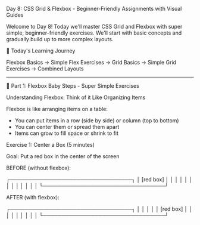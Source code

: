Day 8: CSS Grid & Flexbox - Beginner-Friendly Assignments with Visual Guides

Welcome to Day 8! Today we'll master CSS Grid and Flexbox with super simple, beginner-friendly exercises. We'll start with basic concepts and gradually build up to more complex layouts.

🎯 Today's Learning Journey

Flexbox Basics → Simple Flex Exercises → Grid Basics → Simple Grid Exercises → Combined Layouts

---

💪 Part 1: Flexbox Baby Steps - Super Simple Exercises

Understanding Flexbox: Think of it Like Organizing Items

Flexbox is like arranging items on a table:

- You can put items in a row (side by side) or column (top to bottom)
- You can center them or spread them apart
- Items can grow to fill space or shrink to fit

Exercise 1: Center a Box (5 minutes)

Goal: Put a red box in the center of the screen

BEFORE (without flexbox):

┌─────────────────────────────────┐
│ [red box] │
│ │
│ │
│ │
│ │
│ │
│ │
└─────────────────────────────────┘

AFTER (with flexbox):

┌─────────────────────────────────┐
│ │
│ │
│ [red box] │
│ │
│ │
│ │
│ │
└─────────────────────────────────┘

<!DOCTYPE html>
<html>
<head>
    <style>
        .container {
            /* YOUR TASK: Add 3 CSS properties to center the box */
            height: 100vh;
            background-color: lightblue;
            
            /* SOLUTION PREVIEW:
            display: flex;
            justify-content: center;
            align-items: center;
            */
        }
        
        .box {
            width: 100px;
            height: 100px;
            background-color: red;
        }
    </style>
</head>
<body>
    <div class="container">
        <div class="box"></div>
    </div>
</body>
</html>

YOUR TASK: Add these 3 lines to `.container`:

display: flex;
justify-content: center; /_ Centers horizontally _/
align-items: center; /_ Centers vertically _/

---

Exercise 2: Three Buttons in a Row (10 minutes)

Goal: Make three buttons sit side by side

BEFORE (normal flow):

┌─────────────────────────────────┐
│ [Save] │
│ [Cancel] │
│ [Delete] │
└─────────────────────────────────┘

AFTER (with flexbox):

┌─────────────────────────────────┐
│ [Save] [Cancel] [Delete] │
│ │
│ │
└─────────────────────────────────┘

html

<!DOCTYPE html>
<html>
<head>
    <style>
        .button-container {
            /* YOUR TASK: Make buttons sit side by side */
            display:flex;
            padding: 20px;
            background-color: f0f0f0;
            border: 2px dashed gray; /* Visual guide */
        }
        
        .button {
            padding: 10px 20px;
            background-color: blue;
            color: white;
            border: none;
            margin: 5px;
        }
    </style>
</head>
<body>
    <div class="button-container">
        <button class="button">Save</button>
        <button class="button">Cancel</button>
        <button class="button">Delete</button>
    </div>
</body>
</html>

YOUR TASK: Add this to `.button-container`:
css
display: flex;

Visual Guide - Main Axis:

Main Axis (horizontal) →→→
┌─────────────────────────────────┐
│ [Save] → [Cancel] → [Delete] │
└─────────────────────────────────┘

---

Exercise 3: Space Between Items (10 minutes)

Goal: Spread three items apart - one left, one center, one right

Visual Layout:

┌─────────────────────────────────┐
│ [LOGO] [MENU] [LOGIN] │
│ ↑ ↑ ↑ │
│ left center right │
└─────────────────────────────────┘

Flexbox Magic:

justify-content: space-between
↓
[LOGO]────────[MENU]────────[LOGIN]
↑ equal space ↑ ↑
start center end

html

<!DOCTYPE html>
<html>
<head>
    <style>
        .header {
            /* YOUR TASK: Spread items apart */
            display: flex;
            justify-content:space-between;
            padding: 20px;
            background-color: navy;
            color: white;
            border: 3px solid yellow; /* Visual guide */
        }
        
        .logo { 
            background-color: red; 
            padding: 10px;
            border: 2px solid white;
        }
        .menu { 
            background-color: green; 
            padding: 10px;
            border: 2px solid white;
        }
        .login { 
            background-color: orange; 
            padding: 10px;
            border: 2px solid white;
        }
    </style>
</head>
<body>
    <div class="header">
        <div class="logo">LOGO</div>
        <div class="menu">MENU</div>
        <div class="login">LOGIN</div>
    </div>
</body>
</html>

YOUR TASK: Add these to `.header`:

display: flex;
justify-content: space-between;

---

Exercise 4: Stack Items Vertically (10 minutes)

Goal: Stack items on top of each other instead of side by side

Horizontal Layout (default):

┌─────────────────────────────────┐
│ [Home] [About] [Services] [Contact] │
└─────────────────────────────────┘

Vertical Layout (flex-direction: column):

┌─────────────┐
│ [Home] │
│ [About] │
│ [Services] │
│ [Contact] │
└─────────────┘

Direction Arrow Guide:

flex-direction: row (default)
→ → → →

flex-direction: column
↓
↓
↓
↓

html

<!DOCTYPE html>
<html>
<head>
    <style>
        .menu {
            /* YOUR TASK: Stack menu items vertically */
            display: flex;
            flex-direction: Column;
            width: 200px;
            background-color: lightgray;
            padding: 10px;
            border: 3px solid black; /* Visual guide */
        }
        
        .menu-item {
            background-color: white;
            padding: 10px;
            margin: 5px 0;
            border: 2px solid navy;
            text-align: center;
        }
    </style>
</head>
<body>
    <div class="menu">
        <div class="menu-item">Home</div>
        <div class="menu-item">About</div>
        <div class="menu-item">Services</div>
        <div class="menu-item">Contact</div>
    </div>
</body>
</html>

YOUR TASK: Add these to `.menu`:
css
display: flex;
flex-direction: column;

---

Exercise 5: Growing Boxes (15 minutes)

Goal: Make boxes grow to fill available space

Visual Space Distribution:

flex: 1 flex: 2 flex: 1
┌─────┐ ┌─────────┐ ┌─────┐
│ │ │ │ │ │
│ Box │ │ Box 2 │ │ Box │
│ 1 │ │(bigger) │ │ 3 │
│ │ │ │ │ │
└─────┘ └─────────┘ └─────┘
1/4 2/4 = 1/2 1/4

Flex Growth Explanation:

Total flex value: 1 + 2 + 1 = 4
Box 1: 1/4 of space = 25%
Box 2: 2/4 of space = 50%
Box 3: 1/4 of space = 25%

html

<!DOCTYPE html>
<html>
<head>
    <style>
        .container {
            display: flex;
            height: 200px;
            border: 3px solid black;
            background-color: f0f0f0;
        }
        
        .box1 {
            background-color: red;
            color: white;
            display: flex;
            align-items: center;
            justify-content: center;
            border: 2px solid darkred;
            /* YOUR TASK: Make this box take 1 part of space */
            flex: 1
        }
        
        .box2 {
            background-color: green;
            color: white;
            display: flex;
            align-items: center;
            justify-content: center;
            border: 2px solid darkgreen;
            /* YOUR TASK: Make this box take 2 parts of space */
            flex:2
        }
        
        .box3 {
            background-color: blue;
            color: white;
            display: flex;
            align-items: center;
            justify-content: center;
            border: 2px solid darkblue;
            /* YOUR TASK: Make this box take 1 part of space */
            flex:1
        }
    </style>
</head>
<body>
    <div class="container">
        <div class="box1">Box 1</div>
        <div class="box2">Box 2 (bigger)</div>
        <div class="box3">Box 3</div>
    </div>
</body>
</html>

YOUR TASK: Add these properties:

.box1 { flex: 1; }
.box2 { flex: 2; }
.box3 { flex: 1; }

---

🏗️ Part 2: CSS Grid Baby Steps - Super Simple Exercises

Understanding Grid: Think of it Like a Table

CSS Grid is like creating a table:

- You decide how many columns and rows
- You place items in specific cells
- Items can span multiple cells

Exercise 6: Simple 2x2 Grid (10 minutes)

Goal: Create a 2x2 grid with 4 colored boxes

Visual Grid Structure:

Grid Lines (invisible):
0 1 2
0 ┌───┬───┐
│ 1 │ 2 │
1 ├───┼───┤
│ 3 │ 4 │
2 └───┴───┘

Result:
┌─────┬─────┐
│ 1 │ 2 │
│(red)│(grn)│
├─────┼─────┤
│ 3 │ 4 │
│(blu)│(org)│
└─────┴─────┘

html

<!DOCTYPE html>
<html>
<head>
    <style>
        .grid-container {
            /* YOUR TASK: Create a 2x2 grid */
            display:grid;
            grid-template-columns: 1fr 1fr;
            grid-template-rows: 1fr 1fr;
            width: 400px;
            height: 400px;
            border: 3px solid black;
            /* Visual grid lines */
            background-image: 
                linear-gradient(to right, transparent 49%, ccc 49%, ccc 51%, transparent 51%),
                linear-gradient(to bottom, transparent 49%, ccc 49%, ccc 51%, transparent 51%);
        }
        
        .grid-item {
            border: 2px solid white;
            color: white;
            display: flex;
            align-items: center;
            justify-content: center;
            font-size: 24px;
            font-weight: bold;
        }
        
        .item1 { background-color: red; }
        .item2 { background-color: green; }
        .item3 { background-color: blue; }
        .item4 { background-color: orange; }
    </style>
</head>
<body>
    <div class="grid-container">
        <div class="grid-item item1">1</div>
        <div class="grid-item item2">2</div>
        <div class="grid-item item3">3</div>
        <div class="grid-item item4">4</div>
    </div>
</body>
</html>

YOUR TASK: Add these to `.grid-container`:
css
display: grid;
grid-template-columns: 1fr 1fr; /_ 2 equal columns _/
grid-template-rows: 1fr 1fr; /_ 2 equal rows _/

---

Exercise 7: Three Columns (10 minutes)

Goal: Create three equal columns

Visual Layout:

Grid Structure:
┌─────┬─────┬─────┐
│ Col │ Col │ Col │
│ 1 │ 2 │ 3 │
│ │ │ │
│ │ │ │
└─────┴─────┴─────┘

Column Lines:
0 1 2 3
│ │ │ │
▼ ▼ ▼ ▼

<!DOCTYPE html>
<html>
<head>
    <style>
        .three-column-grid {
            /* YOUR TASK: Create 3 equal columns */
            display: grid;
            grid-template-columns: 1fr 1fr 1fr;
            border: 3px solid black;
            height: 200px;
            /* Visual column guides */
            background-image: 
                linear-gradient(to right, transparent 33%, ddd 33%, ddd 34%, transparent 34%),
                linear-gradient(to right, transparent 66%, ddd 66%, ddd 67%, transparent 67%);
        }
        
        .column {
            background-color: lightblue;
            border: 2px solid navy;
            padding: 20px;
            text-align: center;
            display: flex;
            align-items: center;
            justify-content: center;
        }
    </style>
</head>
<body>
    <div class="three-column-grid">
        <div class="column">Column 1</div>
        <div class="column">Column 2</div>
        <div class="column">Column 3</div>
    </div>
</body>
</html>

YOUR TASK: Add these to `.three-column-grid`:
css
display: grid;
grid-template-columns: 1fr 1fr 1fr; /_ 3 equal columns _/

Alternative shorthand:
css
grid-template-columns: repeat(3, 1fr);

---

Exercise 8: Header, Main, Footer Layout (15 minutes)

Goal: Create a classic website layout

Visual Structure:

┌─────────────────────────────────┐
│ HEADER │ ← Row 1 (auto height)
├─────────────────────────────────┤
│ │
│ MAIN │ ← Row 2 (flexible height)
│ CONTENT │
│ │
├─────────────────────────────────┤
│ FOOTER │ ← Row 3 (auto height)
└─────────────────────────────────┘

Grid Areas:
┌─────────────────────────────────┐
│ "header" │
├─────────────────────────────────┤
│ "main" │
├─────────────────────────────────┤
│ "footer" │
└─────────────────────────────────┘

<!DOCTYPE html>
<html>
<head>
    <style>
        .page-layout {
            /* YOUR TASK: Create header/main/footer layout */
            display: grid;
            grid-template-rows: auto 1fr auto;
            height: 100vh;
            border: 3px solid black;
            /* Visual row guides */
            background-image: 
                linear-gradient(to bottom, transparent 15%, ddd 15%, ddd 16%, transparent 16%),
                linear-gradient(to bottom, transparent 85%, ddd 85%, ddd 86%, transparent 86%);
        }
        
        .header {
            background-color: 333;
            color: white;
            display: flex;
            align-items: center;
            justify-content: center;
            border: 2px solid 666;
        }
        
        .main {
            background-color: f0f0f0;
            display: flex;
            align-items: center;
            justify-content: center;
            border: 2px solid ccc;
        }
        
        .footer {
            background-color: 666;
            color: white;
            display: flex;
            align-items: center;
            justify-content: center;
            border: 2px solid 999;
        }
    </style>
</head>
<body>
    <div class="page-layout">
        <div class="header">HEADER - Navigation & Logo</div>
        <div class="main">MAIN CONTENT - This area grows to fill space</div>
        <div class="footer">FOOTER - Copyright & Links</div>
    </div>
</body>
</html>

YOUR TASK: Add these to `.page-layout`:
css
display: grid;
grid-template-rows: auto 1fr auto; /_ Header: auto, Main: flexible, Footer: auto _/

Row Size Explanation:

auto = Fits content size
1fr = Takes remaining space
auto = Fits content size

┌─────────────┐
│ auto (80px) │ ← Header fits its content
├─────────────┤
│ │
│ 1fr (grow) │ ← Main takes leftover space
│ │
├─────────────┤
│ auto (60px) │ ← Footer fits its content
└─────────────┘

---

Exercise 9: Card Grid Layout (20 minutes)

Goal: Create a responsive card grid

Visual Grid (Desktop):

┌─────┬─────┬─────┬─────┐
│Card │Card │Card │Card │
│ 1 │ 2 │ 3 │ 4 │
├─────┼─────┼─────┼─────┤
│Card │Card │Card │Card │
│ 5 │ 6 │ 7 │ 8 │
└─────┴─────┴─────┴─────┘

Auto-fit behavior:
More space = More columns
Less space = Fewer columns

html

<!DOCTYPE html>
<html>
<head>
    <style>
        .card-grid {
            /* YOUR TASK: Create responsive card grid */
            display: grid;
            grid-template-columns: repeat(auto-fit, minmax(200px, 1fr));
            padding: 20px;
            border: 3px solid black;
            background-color: f9f9f9;
            /* Visual grid gaps */
            gap: 15px;
        }
        
        .card {
            background-color: white;
            border: 2px solid ddd;
            border-radius: 8px;
            padding: 20px;
            text-align: center;
            box-shadow: 0 2px 4px rgba(0,0,0,0.1);
            min-height: 120px;
            display: flex;
            align-items: center;
            justify-content: center;
        }
        
        .card:nth-child(1) { background-color: ffebee; }
        .card:nth-child(2) { background-color: e8f5e8; }
        .card:nth-child(3) { background-color: e3f2fd; }
        .card:nth-child(4) { background-color: fff3e0; }
        .card:nth-child(5) { background-color: f3e5f5; }
        .card:nth-child(6) { background-color: e0f2f1; }
    </style>
</head>
<body>
    <div class="card-grid">
        <div class="card">Card 1</div>
        <div class="card">Card 2</div>
        <div class="card">Card 3</div>
        <div class="card">Card 4</div>
        <div class="card">Card 5</div>
        <div class="card">Card 6</div>
    </div>
</body>
</html>

YOUR TASK: Add these to `.card-grid`:
css
display: grid;
grid-template-columns: repeat(auto-fit, minmax(200px, 1fr));

Auto-fit Magic Explanation:

repeat(auto-fit, minmax(200px, 1fr))
↑ ↑ ↑ ↑
│ │ │ └─ Grow to fill space
│ │ └─ Minimum 200px wide
│ └─ Fit as many as possible
└─ Repeat the pattern

Wide screen (1000px):
┌─────┬─────┬─────┬─────┐ 4 columns
│ │ │ │ │
└─────┴─────┴─────┴─────┘

Narrow screen (600px):
┌─────┬─────┐ 2 columns
│ │ │
├─────┼─────┤
│ │ │
└─────┴─────┘

---

🎮 Part 3: Combined Challenges - Mixing Flexbox & Grid

Exercise 10: Navigation Bar with Flexbox (15 minutes)

Goal: Create a professional navigation bar

Visual Layout:

┌─────────────────────────────────────────────────────────┐
│ [LOGO] [Home] [About] [Services] [Login] [Sign Up] │
│ ↑ ↑ ↑ │
│ Left Center Right │
└─────────────────────────────────────────────────────────┘

Flexbox Structure:
justify-content: space-between
↓
[LOGO]─────[Navigation Menu]─────[User Actions]

html

<!DOCTYPE html>
<html>
<head>
    <style>
        .navbar {
            /* YOUR TASK: Create flexible navigation layout */
            display: grid;
            justify-content: space-between;
            align-items: center;
            background-color: 2c3e50;
            color: white;
            padding: 15px 30px;
            border-bottom: 3px solid 34495e;
        }
        
        .logo {
            font-size: 24px;
            font-weight: bold;
            color: 3498db;
        }
        
        .nav-menu {
            /* YOUR TASK: Make menu items horizontal */
            display: flex;

            list-style: none;
            margin: 0;
            padding: 0;
        }

        .nav-menu li {
            margin: 0 20px;
        }

        .nav-menu a {
            color: white;
            text-decoration: none;
            padding: 10px;
            border-radius: 4px;
            transition: background-color 0.3s;
        }

        .nav-menu a:hover {
            background-color: 34495e;
        }

        .user-actions {
            /* YOUR TASK: Make buttons horizontal */
            display: flex;
            align-items: center;
        }

        .btn {
            padding: 8px 16px;
            margin-left: 10px;
            border: none;
            border-radius: 4px;
            cursor: pointer;
        }

        .btn-login {
            background-color: transparent;
            color: white;
            border: 1px solid white;
        }

        .btn-signup {
            background-color: 3498db;
            color: white;
        }
    </style>

</head>
<body>
    <nav class="navbar">
        <div class="logo">MyWebsite</div>
        
        <ul class="nav-menu">
            <li><a href="">Home</a></li>
            <li><a href="">About</a></li>
            <li><a href="">Services</a></li>
            <li><a href="">Contact</a></li>
        </ul>
        
        <div class="user-actions">
            <button class="btn btn-login">Login</button>
            <button class="btn btn-signup">Sign Up</button>
        </div>
    </nav>
</body>
</html>

YOUR TASK: Complete these CSS rules:
css
.navbar {
display: flex;
justify-content: space-between;
align-items: center;
}

.nav-menu {
display: flex;
}

.user-actions {
display: flex;
align-items: center;
}

---

Exercise 11: Dashboard Layout with Grid + Flexbox (25 minutes)

Goal: Create a complete dashboard using both Grid and Flexbox

Visual Layout:

┌─────────────────────────────────────────────────────────┐
│ HEADER (flex) │
├─────────────┬───────────────────────┬───────────────────┤
│ │ │ │
│ SIDEBAR │ MAIN CONTENT │ RIGHT PANEL │
│ (flex) │ (grid) │ (flex) │
│ │ │ │
├─────────────┴───────────────────────┴───────────────────┤
│ FOOTER (flex) │
└─────────────────────────────────────────────────────────┘

Grid Areas:
"header header header"
"sidebar main aside"
"footer footer footer"

html

<!DOCTYPE html>
<html>
<head>
    <style>
        .dashboard {
            /* YOUR TASK: Create overall grid layout */
            display: grid;
            grid-template-areas:
             "header header header"
             "sidebar main aside"
             "footer footer footer";
             grid-template-columns: 200px 1fr 200px;
             grid-template-rows: 60px 1fr 40px;

            height: 100vh;
            border: 3px solid black;
        }

        .header {
            /* YOUR TASK: Use flexbox for header content */
            grid-area: header;
            display: flex;
            justify-content: space-between;
            align-items: center;
            background-color: 2c3e50;
            color: white;
            padding: 15px 30px;
            border-bottom: 2px solid 34495e;
        }

        .sidebar {
            /* YOUR TASK: Use flexbox for sidebar menu */
            grid-area: sidebar;
            display: flex;
            flex-direction: column;
            background-color: ecf0f1;
            padding: 20px;
            border-right: 2px solid bdc3c7;
        }

        .main-content {
            /* YOUR TASK: Use grid for content cards */
            grid-area: main;
            display: grid;
            grid-template-columns: repeat(auto-fit, minmax(250px, 1fr));
            gap: 15px;
            background-color: white;
            padding: 20px;
        }

        .right-panel {
            /* YOUR TASK: Use flexbox for panel items */
            grid-area: aside;
            display: flex;
            flex-direction: column;
            background-color: f8f9fa;
            padding: 20px;
            border-left: 2px solid dee2e6;
        }

        .footer {
            /* YOUR TASK: Use flexbox for footer */
            grid-area: footer;
            display: flex;
            justify-content: space-between;
            align-items: center;
            background-color: 34495e;
            color: white;
            padding: 15px 30px;
            border-top: 2px solid 2c3e50;
        }

        /* Content styling */
        .content-card {
            background-color: 3498db;
            color: white;
            padding: 20px;
            border-radius: 8px;
            display: flex;
            align-items: center;
            justify-content: center;
            border: 2px solid 2980b9;
        }

        .sidebar-item, .panel-item {
            background-color: white;
            padding: 15px;
            margin: 10px 0;
            border-radius: 6px;
            border: 1px solid bdc3c7;
            text-align: center;
        }
    </style>

</head>
<body>
    <div class="dashboard">
        <header class="header">
            <h1>Dashboard</h1>
            <div>Welcome, User!</div>
        </header>
        
        <aside class="sidebar">
            <h3>Menu</h3>
            <div class="sidebar-item">Overview</div>
            <div class="sidebar-item">Analytics</div>
            <div class="sidebar-item">Reports</div>
            <div class="sidebar-item">Settings</div>
        </aside>
        
        <main class="main-content">
            <div class="content-card">Card 1</div>
            <div class="content-card">Card 2</div>
            <div class="content-card">Card 3</div>
            <div class="content-card">Card 4</div>
            <div class="content-card">Card 5</div>
            <div class="content-card">Card 6</div>
        </main>
        
        <aside class="right-panel">
            <h3>Quick Actions</h3>
            <div class="panel-item">Action 1</div>
            <div class="panel-item">Action 2</div>
            <div class="panel-item">Action 3</div>
        </aside>
        
        <footer class="footer">
            <div>© 2024 My Dashboard</div>
            <div>Version 1.0</div>
        </footer>
    </div>
</body>
</html>

YOUR TASK: Complete these CSS rules:
css
.dashboard {
display: grid;
grid-template-areas:
"header header header"
"sidebar main aside"
"footer footer footer";
grid-template-columns: 200px 1fr 200px;
grid-template-rows: auto 1fr auto;
}

.header {
grid-area: header;
display: flex;
justify-content: space-between;
align-items: center;
}

.sidebar {
grid-area: sidebar;
display: flex;
flex-direction: column;
}

.main-content {
grid-area: main;
display: grid;
grid-template-columns: repeat(auto-fit, minmax(250px, 1fr));
gap: 15px;
}

.right-panel {
grid-area: aside;
display: flex;
flex-direction: column;
}

.footer {
grid-area: footer;
display: flex;
justify-content: space-between;
align-items: center;
}

---

📚 Assignment Summary & Submission Guide

🎯 What You'll Submit

Create an HTML file for each exercise (11 total exercises):

day8-grid-flex-assignments/
├── exercise-01-center-box.html
├── exercise-02-buttons-row.html
├── exercise-03-space-between.html
├── exercise-04-vertical-stack.html
├── exercise-05-growing-boxes.html
├── exercise-06-simple-grid.html
├── exercise-07-three-columns.html
├── exercise-08-header-main-footer.html
├── exercise-09-card-grid.html
├── exercise-10-navigation-bar.html
├── exercise-11-dashboard-layout.html
└── README.md

📋 Step-by-Step Submission Checklist

Level 1: Basic Exercises (Must Complete)

- Exercise 1: Center a red box using flexbox
- Exercise 2: Arrange 3 buttons in a row
- Exercise 3: Create space-between layout (logo, menu, login)
- Exercise 4: Stack menu items vertically
- Exercise 5: Create growing boxes with flex proportions

Level 2: Grid Exercises (Must Complete)

- Exercise 6: Build a 2x2 grid with colored boxes
- Exercise 7: Create 3 equal columns
- Exercise 8: Header/Main/Footer layout with grid
- Exercise 9: Responsive card grid with auto-fit

Level 3: Advanced Combinations (Bonus)

- Exercise 10: Professional navigation bar with flexbox
- Exercise 11: Complete dashboard using grid + flexbox

🎨 Visual Testing Guide

For each exercise, verify these visual outcomes:

Exercise 1 - Center Box

Expected Result:
┌─────────────────────────────────┐
│ │
│ [red box] │ ← Perfectly centered
│ │
└─────────────────────────────────┘

✅ Red box is in the exact center
✅ Box doesn't move when you resize window

Exercise 2 - Buttons Row

Expected Result:
┌─────────────────────────────────┐
│ [Save] [Cancel] [Delete] │ ← All in one row
└─────────────────────────────────┘

✅ Buttons are side by side, not stacked
✅ Buttons don't wrap to next line

Exercise 3 - Space Between

Expected Result:
┌─────────────────────────────────┐
│ [LOGO] [MENU] [LOGIN] │ ← Evenly distributed
└─────────────────────────────────┘

✅ Logo is at far left
✅ Menu is in center
✅ Login is at far right
✅ Equal space between items

Exercise 4 - Vertical Stack

Expected Result:
┌─────────────┐
│ [Home] │ ← All items
│ [About] │ stacked
│ [Services] │ vertically
│ [Contact] │
└─────────────┘

✅ Items are stacked, not side by side
✅ Each item takes full width

Exercise 5 - Growing Boxes

Expected Result:
┌─────┬─────────┬─────┐
│Box 1│ Box 2 │Box 3│ ← Box 2 is twice as wide
│ │ (bigger)│ │
└─────┴─────────┴─────┘

✅ Green box (Box 2) is twice the width of others
✅ All boxes have same height
✅ No gaps between boxes

Exercise 6 - Simple Grid

Expected Result:
┌─────┬─────┐
│ 1 │ 2 │ ← 2x2 grid
├─────┼─────┤
│ 3 │ 4 │
└─────┴─────┘

✅ 4 boxes in perfect 2x2 grid
✅ All boxes are equal size
✅ Numbers appear in correct order

Exercise 7 - Three Columns

Expected Result:
┌─────┬─────┬─────┐
│Col 1│Col 2│Col 3│ ← 3 equal columns
└─────┴─────┴─────┘

✅ 3 columns of exactly equal width
✅ All columns have same height

Exercise 8 - Header/Main/Footer

Expected Result:
┌─────────────────────────────────┐
│ HEADER │ ← Fixed height
├─────────────────────────────────┤
│ MAIN │ ← Grows to fill space
│ CONTENT │
├─────────────────────────────────┤
│ FOOTER │ ← Fixed height
└─────────────────────────────────┘

✅ Header and footer have fixed heights
✅ Main content area takes remaining space
✅ Layout fills entire viewport height

Exercise 9 - Card Grid

Expected Result (Desktop):
┌─────┬─────┬─────┬─────┐
│Card │Card │Card │Card │ ← 4 columns on wide screen
│ 1 │ 2 │ 3 │ 4 │
├─────┼─────┼─────┼─────┤
│Card │Card │ │ │
│ 5 │ 6 │ │ │
└─────┴─────┴─────┴─────┘

Expected Result (Mobile):
┌─────┬─────┐
│Card │Card │ ← 2 columns on narrow screen
│ 1 │ 2 │
├─────┼─────┤
│Card │Card │
│ 3 │ 4 │
└─────┴─────┘

✅ Cards automatically adjust to screen width
✅ Maintains minimum 200px width per card
✅ Equal gaps between all cards

🔧 Common Troubleshooting Guide

Problem: "My flexbox isn't working!"
Solution Checklist:

- Did you add `display: flex;` to the container?
- Are you applying flex properties to the right element?
- Container = `justify-content`, `align-items`
- Items = `flex`, `align-self`

Problem: "Items aren't centering!"
Common Mistakes:
css
/_ ❌ Wrong - applying to items instead of container _/
.box {
justify-content: center;
}

/_ ✅ Correct - applying to container _/
.container {
display: flex;
justify-content: center;
align-items: center;
}

Problem: "Grid isn't showing up!"
Solution Checklist:

- Did you add `display: grid;` to the container?
- Did you define `grid-template-columns` or `grid-template-rows`?
- Do you have content in your grid items?

Problem: "Cards aren't responsive!"
Common Mistake:
css
/_ ❌ Wrong - fixed columns _/
grid-template-columns: 1fr 1fr 1fr 1fr;

/_ ✅ Correct - responsive columns _/
grid-template-columns: repeat(auto-fit, minmax(200px, 1fr));

💡 Pro Tips for Success

Flexbox Memory Tricks:

Main Axis = Primary direction (row → or column ↓)
Cross Axis = Perpendicular direction (↕ or ↔)

justify-content = Moves along Main axis
align-items = Moves along Cross axis

Think: "justify" = "just-if-I" move along main direction

Grid Memory Tricks:

Columns = Vertical lines ||
Rows = Horizontal lines ═══

grid-template-columns = How many vertical slices
grid-template-rows = How many horizontal slices

fr = fraction = "fair share"
1fr 2fr 1fr = 25% 50% 25%

CSS Organization:
css
/_ Always organize your CSS like this: _/

/_ 1. Layout (Grid/Flex) _/
.container {
display: grid;
grid-template-columns: 1fr 1fr;
}

/_ 2. Sizing _/
.item {
width: 100px;
height: 100px;
}

/_ 3. Styling _/
.item {
background-color: blue;
border: 1px solid red;
}

🏆 Grading Rubric

Excellent (90-100%)

- All 11 exercises completed and working perfectly
- Visual results match expected layouts exactly
- Code is clean and well-organized
- Demonstrates understanding of when to use Grid vs Flexbox

Good (80-89%)

- 9-10 exercises completed correctly
- Minor visual issues but layouts generally work
- Code is mostly clean
- Shows good understanding of basic concepts

Satisfactory (70-79%)

- 7-8 exercises completed
- Some layouts work, others have issues
- Code needs organization
- Basic understanding evident

Needs Improvement (<70%)

- Fewer than 7 exercises completed
- Major layout issues
- Code is disorganized or incorrect
- Concepts not clearly understood

📖 README.md Template

Create a README.md file with this content:

Day 8: CSS Grid & Flexbox Assignments

Student Information

- Name: [Your Name]
- Date: [Current Date]
- Course: Web Development Fundamentals

Assignment Overview
This assignment covers CSS Flexbox and Grid layouts through 11 progressive exercises.

Exercises Completed

- Exercise 1: Center a Box with Flexbox
- Exercise 2: Three Buttons in a Row
- Exercise 3: Space Between Layout
- Exercise 4: Vertical Menu Stack
- Exercise 5: Growing Boxes with Flex
- Exercise 6: Simple 2x2 Grid
- Exercise 7: Three Equal Columns
- Exercise 8: Header/Main/Footer Layout
- Exercise 9: Responsive Card Grid
- Exercise 10: Navigation Bar
- Exercise 11: Complete Dashboard

Key Learnings

- Flexbox: Best for one-dimensional layouts (rows or columns)
- Grid: Best for two-dimensional layouts (rows AND columns)
- When to use each: Flexbox for components, Grid for page layouts

Challenges Faced
[Describe any problems you encountered and how you solved them]

Screenshots
[Include before/after screenshots of your layouts]

Resources Used

- MDN Flexbox Guide
- CSS Grid Documentation
- Class materials and examples

⏰ Time Expectations

Beginner Level (First time with Grid/Flex):

- Flexbox Exercises (1-5): 2-3 hours
- Grid Exercises (6-9): 2-3 hours
- Advanced Exercises (10-11): 1-2 hours
- Total: 5-8 hours

Intermediate Level (Some experience):

- All Exercises: 3-5 hours
- Documentation: 1 hour
- Total: 4-6 hours

🚀 What's Next?

After completing these assignments, you'll be ready for:

- Day 9: Advanced CSS layouts and animations
- Day 10: Responsive design patterns
- Day 11: CSS frameworks and preprocessors
- Day 12: Real-world project implementation

🎯 Final Success Checklist

Before submitting, verify:

- All HTML files open correctly in browser
- Visual layouts match the expected results shown above
- Code is properly indented and commented
- README.md file is complete and informative
- All files are organized in the correct folder structure
- Screenshots or descriptions document your learning process

Remember: The goal isn't just to complete the exercises, but to truly understand when and why to use Flexbox vs Grid. Take time to experiment and see what happens when you change values!
